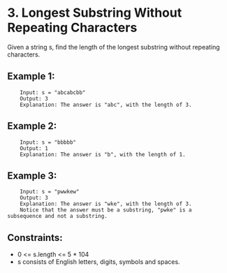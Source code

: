 # 3. Longest Substring Without Repeating Characters

Given a string s, find the length of the longest 
substring
 without repeating characters.

 

## Example 1:

        Input: s = "abcabcbb"
        Output: 3
        Explanation: The answer is "abc", with the length of 3.
## Example 2:

        Input: s = "bbbbb"
        Output: 1
        Explanation: The answer is "b", with the length of 1.
## Example 3:

        Input: s = "pwwkew"
        Output: 3
        Explanation: The answer is "wke", with the length of 3.
        Notice that the answer must be a substring, "pwke" is a subsequence and not a substring.
 

## Constraints:

* 0 <= s.length <= 5 * 104
* s consists of English letters, digits, symbols and spaces.